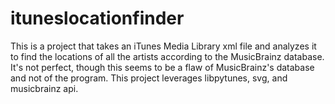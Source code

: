 # ituneslocationfinder

This is a project that takes an iTunes Media Library xml file and analyzes it to find the locations of all the artists according to the MusicBrainz database. It's not perfect, though this seems to be a flaw of MusicBrainz's database and not of the program. This project leverages libpytunes, svg, and musicbrainz api.
